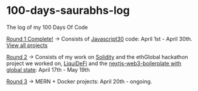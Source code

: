 # 100-days-saurabhs-log
The log of my 100 Days Of Code

[Round 1 Complete!](R1.md) -> Consists of [Javascript30](https://github.com/saurabh/Javascript30) code: April 1st - April 30th. [View all projects](https://saurabh.github.io/Javascript30/)

[Round 2](R2.md) -> Consists of my work on [Solidity](https://github.com/saurabh/learn-Solidity) and the ethGlobal hackathon project we worked on, [LiquiDeFi](https://github.com/rkalis/liquidefi/sharktokens) and the [nextjs-web3-boilerplate with global state](github.com/saurabh/nextjs-web3-boilerplate): April 17th - May 19th

[Round 3](R3.md) -> MERN + Docker projects: April 20th - ongoing.
